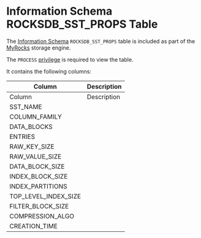 # Information Schema ROCKSDB_SST_PROPS Table

The [Information Schema](/en/information_schema/) `ROCKSDB_SST_PROPS` table is included as part of the [MyRocks](../../../../../../../storage-engines/myrocks/myrocks-and-replication.md) storage engine.

The `PROCESS` [privilege](../../../../../account-management-sql-commands/grant.md) is required to view the table.

It contains the following columns:

| Column | Description |
| --- | --- |
| Column | Description |
| SST_NAME | |
| COLUMN_FAMILY | |
| DATA_BLOCKS | |
| ENTRIES | |
| RAW_KEY_SIZE | |
| RAW_VALUE_SIZE | |
| DATA_BLOCK_SIZE | |
| INDEX_BLOCK_SIZE | |
| INDEX_PARTITIONS | |
| TOP_LEVEL_INDEX_SIZE | |
| FILTER_BLOCK_SIZE | |
| COMPRESSION_ALGO | |
| CREATION_TIME | |